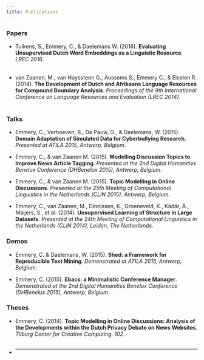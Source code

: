 ```yaml
---
title: Publications
---
```


### Papers

* Tulkens, S., Emmery, C., & Daelemans W. (2016).  **Evaluating Unsupervised Dutch Word Embeddings as a Linguistic Resource**. *LREC 2016*.
  <br> [<i class="fa fa-file-code-o"></i>](http://www.clips.uantwerpen.be/biblio/export/bibtex/1828n) &nbsp;
       [<i class="fa fa-file-pdf-o"></i>](https://arxiv.org/pdf/1607.00225.pdf) &nbsp;
       <i class="fa fa-github"></i>

* van Zaanen, M., van Huyssteen G., Aussems S., Emmery C., & Eiselen R. (2014).  **The Development of Dutch and Afrikaans Language Resources for Compound Boundary Analysis**. *Proceedings of the 9th International Conference on Language Resources and Evaluation (LREC 2014)*.
  <br> [<i class="fa fa-file-code-o"></i>](http://www.clips.uantwerpen.be/biblio/export/bibtex/1884) &nbsp;
       [<i class="fa fa-file-pdf-o"></i>](http://ilk.uvt.nl/menno/files/docs/p_lrec14.pdf) &nbsp;
       [<i class="fa fa-github"></i>](https://github.com/clips/dutchembeddings)

### Talks

* Emmery, C., Verhoeven, B., De Pauw, G., & Daelemans, W. (2015).  **Domain Adaptation of Simulated Data for Cyberbullying Research**. *Presented at ATILA 2015, Antwerp, Belgium*.

* Emmery, C., & van Zaanen M. (2015).  **Modelling Discussion Topics to Improve News Article Tagging**. *Presented at the 2nd Digital Humanities Benelux Conference (DHBenelux 2015), Antwerp, Belgium*.

* Emmery, C., & van Zaanen M. (2015).  **Topic Modelling in Online Discussions**. *Presented at the 25th Meeting of Computational Linguistics in the Netherlands (CLIN 2015), Antwerp, Belgium*.

* Emmery, C., van Zaanen, M., Dinnissen, K., Groeneveld, K., Kádár, Á., Maijers, S., et al. (2014). **Unsupervised Learning of Structure in Large Datasets**. *Presented at the 24th Meeting of Computational Linguistics in the Netherlands (CLIN 2014), Leiden, The Netherlands*.

### Demos

* Emmery, C. & Daelemans, W. (2015).  **Shed: a Framework for Reproducible Text Mining**. *Demonstrated at ATILA 2015, Antwerp, Belgium*.

* Emmery, C. (2015).  **Ebacs: a Minimalistic Conference Manager**. *Demonstrated at the 2nd Digital Humanities Benelux Conference (DHBenelux 2015), Antwerp, Belgium*.

### Theses

* Emmery, C. (2014). **Topic Modelling in Online Discussions: Analysis of the Developments within the Dutch Privacy Debate on News Websites**. *Tilburg Center for Creative Computing. 102*.
  <br> [<i class="fa fa-file-code-o"></i>](https://www.worldcat.org/title/topic-modelling-in-online-discussions-analysis-of-the-developments-within-the-dutch-privacy-debate-on-news-websites/oclc/894803324&referer=brief_results) &nbsp;
       [<i class="fa fa-file-pdf-o"></i>](http://arno.uvt.nl/show.cgi?fid=135375) &nbsp;
       [<i class="fa fa-github"></i>](https://www.github.com/cmry/aivb)

* ___
